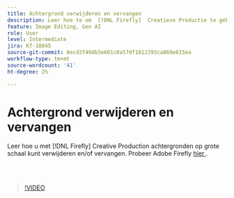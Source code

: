 ```yaml
---
title: Achtergrond verwijderen en vervangen
description: Leer hoe te om  [!DNL Firefly]  Creatieve Productie te gebruiken om achtergronden op schaal te verwijderen en/of te vervangen
feature: Image Editing, Gen AI
role: User
level: Intermediate
jira: KT-18845
source-git-commit: 8ecd2f40db3e601c0a57df1812293ca869e815ea
workflow-type: tm+mt
source-wordcount: '41'
ht-degree: 2%

---
```


# Achtergrond verwijderen en vervangen

Leer hoe u met [!DNL Firefly] Creative Production achtergronden op grote schaal kunt verwijderen en/of vervangen. Probeer Adobe Firefly [ hier ](https://firefly.adobe.com/).

<br> 

>[!VIDEO](https://video.tv.adobe.com/v/3472916?quality=12&learn=on&hidetitle=true)
